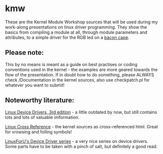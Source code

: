 kmw
===

These are the Kernel Module Workshop sources that will be used during my work-along presentations on linux driver programming. They show the basics from compiling a module at all, through module parameters and attributes, to a simple driver for the RGB led on a [bacon cape](http://elinux.org/Bacon_Cape).

Please note:
------------

This by no means is meant as a guide on best practises or coding conventions used in the kernel - the examples are more geared towards the flow of the presentation. If in doubt how to do something, please ALWAYS check /Documentation in the kernel sources, also use checkpatch.pl for whatever you want to submit!

Noteworthy literature:
----------------------

[Linux Device Drivers, 3rd edition](http://lwn.net/Kernel/LDD3/) - a little outdated by now, but still contains lots and lots of valuable imformation.

[Linux Cross Reference](http://lxr.free-electrons.com/) - the kernel sources as cross-referenced html. Great for vrowsing and folling symbols!

[LinuxForU's Device Driver series](http://www.linuxforu.com/tag/linux-device-drivers-series/) - a very nice series on device drivers. Some parts have to be taken with a pinch of salt, but definitely a good read.
